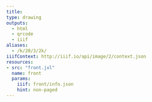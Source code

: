 ```yaml
---
title:
type: drawing
outputs:
  - html
  - qrcode
  - iiif
aliases:
  - /k/20/3/2k/
iiifContext: http://iiif.io/api/image/2/context.json
resources:
- src: "front.jxl"
  name: front
  params:
    iiif: front/info.json
    hint: non-paged
---
```

